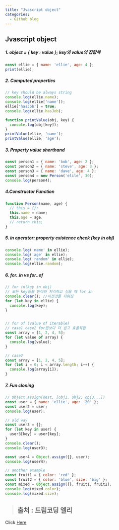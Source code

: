 ```yaml
---
title: "Jvascript object"
categories:
  - Github blog
---
```


## Jvascript object
##### 1. object = { key : value }; key와 value의 집합체
```js
const ellie = { name: 'ellie', age: 4 };
print(ellie);
```

##### 2. Computed properties
```js
// key should be always string
console.log(ellie.name);
console.log(ellie['name']);
ellie['hasJob'] = true;
console.log(ellie.hasJob);

function printValue(obj, key) {
  console.log(obj[key]);
}
printValue(ellie, 'name');
printValue(ellie, 'age');
```

##### 3. Property value shorthand
```js
const person1 = { name: 'bob', age: 2 };
const person2 = { name: 'steve', age: 3 };
const person3 = { name: 'dave', age: 4 };
const person4 = new Person('elile', 30);
console.log(person4);
```

##### 4.Constructor Function
```js
function Person(name, age) {
  // this = {};
  this.name = name;
  this.age = age;
  // return this;
}
```

##### 5. in operator: property existence check (key in obj)
```js
console.log('name' in ellie);
console.log('age' in ellie);
console.log('random' in ellie);
console.log(ellie.random);
```

##### 6. for..in vs for..of
```js
// for in(key in obj)
// 모든 key들을 받아와 처리하고 싶을 때 for in
console.clear(); //이전것들 지워짐
for (let key in ellie) {
  console.log(key);
}


// for of (value of iterable)
// case1 case2 for문보다 더 쉽고 효율적임
const array = [1, 2, 4, 5];
for (let value of array) {
  console.log(value);
}

// case2
const array = [1, 2, 4, 5];
for (let i = 0; i < array.length; i++) {
  console.log(array[i]);
}
```


##### 7. Fun cloning
```js
// Object.assign(dest, [obj1, obj2, obj3...])
const user = { name: 'ellie', age: '20' };
const user2 = user;
console.log(user);

// old way
const user3 = {};
for (let key in user) {
  user3[key] = user[key];
}
console.clear();
console.log(user3);

const user4 = Object.assign({}, user);
console.log(user4);

// another example
const fruit1 = { color: 'red' };
const fruit2 = { color: 'blue', size: 'big' };
const mixed = Object.assign({}, fruit1, fruit2);
console.log(mixed.color);
console.log(mixed.size);
```




> ## 출처 : 드림코딩 엘리
<!-- Link -->
Click [Here](https://youtu.be/1Lbr29tzAA8)
